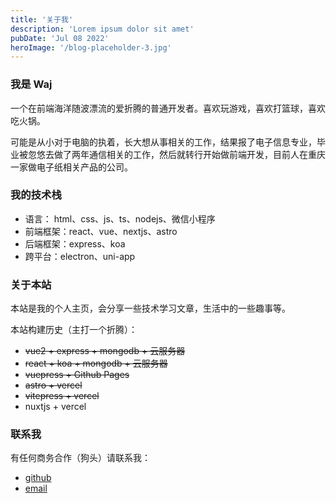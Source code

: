```yaml
---
title: '关于我'
description: 'Lorem ipsum dolor sit amet'
pubDate: 'Jul 08 2022'
heroImage: '/blog-placeholder-3.jpg'
---
```


### 我是 Waj

一个在前端海洋随波漂流的爱折腾的普通开发者。喜欢玩游戏，喜欢打篮球，喜欢吃火锅。

可能是从小对于电脑的执着，长大想从事相关的工作，结果报了电子信息专业，毕业被忽悠去做了两年通信相关的工作，然后就转行开始做前端开发，目前人在重庆一家做电子纸相关产品的公司。


### 我的技术栈

- 语言： html、css、js、ts、nodejs、微信小程序
- 前端框架：react、vue、nextjs、astro
- 后端框架：express、koa
- 跨平台：electron、uni-app

### 关于本站

本站是我的个人主页，会分享一些技术学习文章，生活中的一些趣事等。

本站构建历史（主打一个折腾）：

- ~~vue2 + express + mongodb + 云服务器~~
- ~~react + koa + mongodb + 云服务器~~
- ~~vuepress + Github Pages~~
- ~~astro + vercel~~
- ~~vitepress + vercel~~
- nuxtjs + vercel

### 联系我

有任何商务合作（狗头）请联系我：

- [github](https://github.com/waj1994/blogs)
- <a href="mailto:waj2024@126.com">email</a>